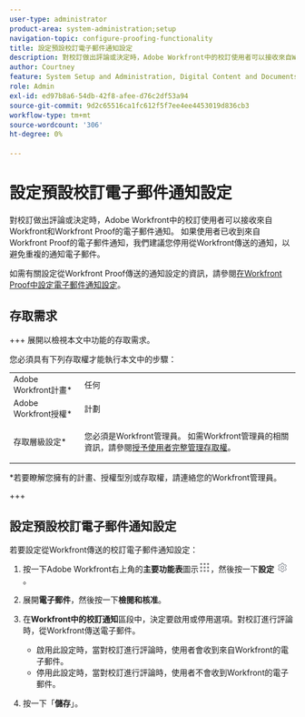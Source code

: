 ```yaml
---
user-type: administrator
product-area: system-administration;setup
navigation-topic: configure-proofing-functionality
title: 設定預設校訂電子郵件通知設定
description: 對校訂做出評論或決定時，Adobe Workfront中的校訂使用者可以接收來自Workfront和Workfront Proof的電子郵件通知。 如果使用者已收到來自Workfront Proof的電子郵件通知，我們建議您停用從Workfront傳送的通知，以避免重複的通知電子郵件。
author: Courtney
feature: System Setup and Administration, Digital Content and Documents
role: Admin
exl-id: ed97b8a6-54db-42f8-afee-d76c2df53a94
source-git-commit: 9d2c65516ca1fc612f5f7ee4ee4453019d836cb3
workflow-type: tm+mt
source-wordcount: '306'
ht-degree: 0%

---
```


# 設定預設校訂電子郵件通知設定

對校訂做出評論或決定時，Adobe Workfront中的校訂使用者可以接收來自Workfront和Workfront Proof的電子郵件通知。 如果使用者已收到來自Workfront Proof的電子郵件通知，我們建議您停用從Workfront傳送的通知，以避免重複的通知電子郵件。

如需有關設定從Workfront Proof傳送的通知設定的資訊，請參閱[在Workfront Proof中設定電子郵件通知設定](../../../workfront-proof/wp-emailsntfctns/email-alerts/config-email-notification-settings-wp.md)。

## 存取需求

+++ 展開以檢視本文中功能的存取需求。

您必須具有下列存取權才能執行本文中的步驟：

<table style="table-layout:auto"> 
 <col> 
 <col> 
 <tbody> 
  <tr> 
   <td role="rowheader">Adobe Workfront計畫*</td> 
   <td>任何</td> 
  </tr> 
  <tr> 
   <td role="rowheader">Adobe Workfront授權*</td> 
   <td>計劃</td> 
  </tr> 
  <tr> 
   <td role="rowheader">存取層級設定*</td> 
   <td> <p>您必須是Workfront管理員。 如需Workfront管理員的相關資訊，請參閱<a href="../../../administration-and-setup/add-users/configure-and-grant-access/grant-a-user-full-administrative-access.md" class="MCXref xref">授予使用者完整管理存取權</a>。</p> </td> 
  </tr> 
 </tbody> 
</table>

&#42;若要瞭解您擁有的計畫、授權型別或存取權，請連絡您的Workfront管理員。

+++

## 設定預設校訂電子郵件通知設定

若要設定從Workfront傳送的校訂電子郵件通知設定：

1. 按一下Adobe Workfront右上角的&#x200B;**主要功能表**&#x200B;圖示![](assets/main-menu-icon.png)，然後按一下&#x200B;**設定** ![](assets/gear-icon-settings.png)。

1. 展開&#x200B;**電子郵件**，然後按一下&#x200B;**檢閱和核准**。

1. 在&#x200B;**Workfront中的校訂通知**&#x200B;區段中，決定要啟用或停用選項。對校訂進行評論時，從Workfront傳送電子郵件。

   * 啟用此設定時，當對校訂進行評論時，使用者會收到來自Workfront的電子郵件。
   * 停用此設定時，當對校訂進行評論時，使用者不會收到Workfront的電子郵件。

1. 按一下「**儲存**」。
